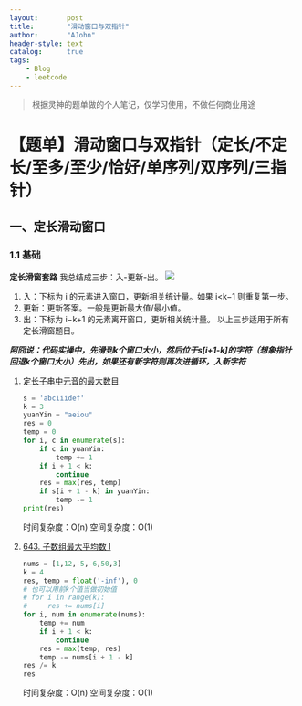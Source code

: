 ```yaml
---
layout:       post
title:        "滑动窗口与双指针"
author:       "AJohn"
header-style: text
catalog:      true
tags:
    - Blog
    - leetcode
---
```


>根据灵神的题单做的个人笔记，仅学习使用，不做任何商业用途

# 【题单】滑动窗口与双指针（定长/不定长/至多/至少/恰好/单序列/双序列/三指针）

## 一、定长滑动窗口
### 1.1 基础

**定长滑窗套路**
我总结成三步：入-更新-出。
![](https://cdn.jsdelivr.net/gh/zzyAJohn/Image/post-leetcode-1.png)
1. 入：下标为 i 的元素进入窗口，更新相关统计量。如果 i<k−1 则重复第一步。
1. 更新：更新答案。一般是更新最大值/最小值。
1. 出：下标为 i−k+1 的元素离开窗口，更新相关统计量。
以上三步适用于所有定长滑窗题目。

***阿囧说：代码实操中，先滑到k个窗口大小，然后位于s[i+1-k]的字符（想象指针回退k个窗口大小）先出，如果还有新字符则再次进循环，入新字符***

1. [定长子串中元音的最大数目](https://leetcode.cn/problems/maximum-number-of-vowels-in-a-substring-of-given-length/description/)

    ```py
    s = 'abciiidef'
    k = 3
    yuanYin = "aeiou"
    res = 0
    temp = 0
    for i, c in enumerate(s):
        if c in yuanYin:
            temp += 1
        if i + 1 < k:
            continue
        res = max(res, temp)
        if s[i + 1 - k] in yuanYin:
            temp -= 1
    print(res)

    ```
    时间复杂度：O(n)
    空间复杂度：O(1)

2. [643. 子数组最大平均数 I](https://leetcode.cn/problems/maximum-average-subarray-i/description/)

    ```py
    nums = [1,12,-5,-6,50,3]
    k = 4
    res, temp = float('-inf'), 0
    # 也可以用前k个值当做初始值
    # for i in range(k):
    #     res += nums[i]
    for i, num in enumerate(nums):
        temp += num
        if i + 1 < k:
            continue
        res = max(temp, res)
        temp -= nums[i + 1 - k]
    res /= k
    res
    ```

    时间复杂度：O(n)
    空间复杂度：O(1)

